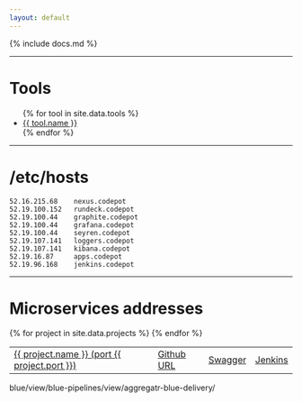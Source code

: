 ```yaml
---
layout: default
---
```



{% include docs.md %}


---

# <a name="tools"/></a> Tools

<ul>
{% for tool in site.data.tools %}
  <li><a href="{{ tool.url }}">{{ tool.name }}</a></li>
{% endfor %}
</ul>

---

# <a name="hosts"/></a> /etc/hosts

```
52.16.215.68    nexus.codepot
52.19.100.152   rundeck.codepot
52.19.100.44    graphite.codepot
52.19.100.44    grafana.codepot
52.19.100.44    seyren.codepot
52.19.107.141   loggers.codepot
52.19.107.141   kibana.codepot
52.19.16.87     apps.codepot 
52.19.96.168    jenkins.codepot
```

---

# <a name="ports"/></a> Microservices addresses

<table class='table'>
  <tbody>
  {% for project in site.data.projects %}
    <tr>
      <td><a href="http://apps.{{ site.domain }}:{{ project.port }}">{{ project.name }} (port {{ project.port }})</a></td>
      <td><a href="https://github.com/Codepot-Microservices-2015-08/{{ project.name }}"> Github URL</a></td>
      <td><a href="http://apps.{{ site.domain }}:{{ project.port }}/swagger/index.html">Swagger</a></td>
      <td><a href="http://jenkins.{{ site.domain }}:8080/view/{{ project.domain }}/view/{{ project.domain }}-pipelines/view/{{ project.name }}-delivery//">Jenkins</a></td>
    </tr>
  {% endfor %}
  </tbody>
</table>

blue/view/blue-pipelines/view/aggregatr-blue-delivery/